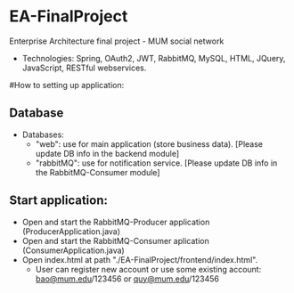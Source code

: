 # EA-FinalProject
Enterprise Architecture final project - MUM social network
- Technologies: Spring, OAuth2, JWT, RabbitMQ, MySQL, HTML, JQuery, JavaScript, RESTful webservices. 

#How to setting up application:
## Database
- Databases:
    - "web": use for main application (store business data). [Please update DB info in the backend module]
    - "rabbitMQ": use for notification service. [Please update DB info in the RabbitMQ-Consumer module]
    
## Start application:
- Open and start the RabbitMQ-Producer application (ProducerApplication.java)
- Open and start the RabbitMQ-Consumer aplication (ConsumerApplication.java)
- Open index.html at path "./EA-FinalProject/frontend/index.html".
    - User can register new account or use some existing account: bao@mum.edu/123456 or quy@mum.edu/123456
